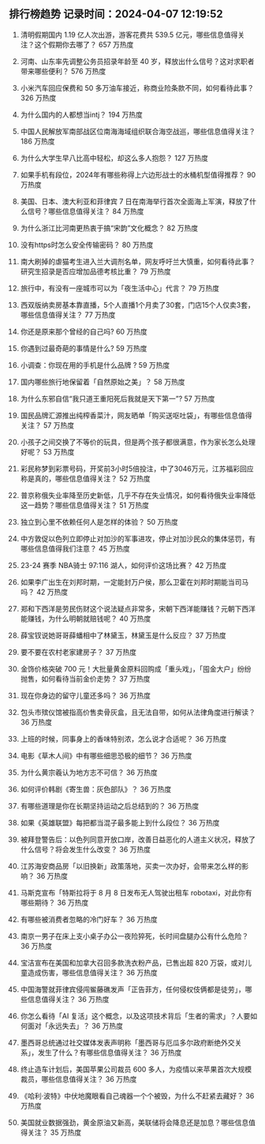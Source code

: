 
## 排行榜趋势 记录时间：2024-04-07 12:19:52
  
  1. 清明假期国内 1.19 亿人次出游，游客花费共 539.5 亿元，哪些信息值得关注？这个假期你去哪了？ 657 万热度
    
  2. 河南、山东率先调整公务员招录年龄至 40 岁，释放出什么信号？这对求职者带来哪些便利？ 576 万热度
    
  3. 小米汽车回应保费和 50 多万油车接近，称商业险条款不同，如何看待此事？ 326 万热度
    
  4. 为什么国内的人都想当intj？ 194 万热度
    
  5. 中国人民解放军南部战区位南海海域组织联合海空战巡，哪些信息值得关注？ 186 万热度
    
  6. 为什么大学生早八比高中轻松，却这么多人抱怨？ 127 万热度
    
  7. 如果手机有段位，2024年有哪些称得上六边形战士的水桶机型值得推荐？ 90 万热度
    
  8. 美国、日本、澳大利亚和菲律宾 7 日在南海举行首次全面海上军演，释放了什么信号？哪些信息值得关注？ 84 万热度
    
  9. 为什么浙江比河南更热衷于搞“宋韵”文化概念？ 82 万热度
    
  10. 没有https时怎么安全传输密码？ 80 万热度
    
  11. 南大刷掉的虐猫考生进入兰大调剂名单，网友呼吁兰大慎重，如何看待此事？研究生招录是否应增加品德考核比重？ 79 万热度
    
  12. 旅行中，有没有一座城市可以为「夜生活中心」代言？ 79 万热度
    
  13. 西双版纳卖房基本靠直播，5个人直播1个月卖了30套，门店15个人仅卖3套，哪些信息值得关注？ 77 万热度
    
  14. 你还是原来那个曾经的自己吗? 60 万热度
    
  15. 你遇到过最奇葩的事情是什么? 59 万热度
    
  16. 小调查：你现在用的手机是什么品牌 ​? 59 万热度
    
  17. 国内哪些旅行地保留着「自然原始之美」？ 58 万热度
    
  18. 为什么东邪自信“我只道王重阳死后我就是天下第一”? 57 万热度
    
  19. 国民品牌汇源推出纯榨香菜汁，网友晒单「购买送呕吐袋」，有哪些信息值得关注？ 57 万热度
    
  20. 小孩子之间交换了不等价的玩具，但是两个孩子都很满意，作为家长怎么处理好呢？ 53 万热度
    
  21. 彩民称梦到彩票号码，开奖前3小时5倍投注，中了3046万元，江苏福彩回应称是真的，哪些信息值得关注？ 52 万热度
    
  22. 普京称俄失业率降至历史新低，几乎不存在失业情况，如何看待俄失业率降低这一趋势？哪些信息值得关注？ 51 万热度
    
  23. 独立到心里不依赖任何人是怎样的体验？ 50 万热度
    
  24. 中方敦促以色列立即停止对加沙的军事进攻，停止对加沙民众的集体惩罚，有哪些信息值得我们注意？ 45 万热度
    
  25. 23-24 赛季 NBA骑士 97:116 湖人，如何评价这场比赛？ 42 万热度
    
  26. 如果李广出生在刘邦时期，一定能封万户侯，那么卫霍在刘邦时期能当司马吗？ 42 万热度
    
  27. 郑和下西洋是劳民伤财这个说法疑点非常多，宋朝下西洋能赚钱？元朝下西洋能赚钱，为什么明朝就赔钱呢？ 40 万热度
    
  28. 薛宝钗说她哥哥薛蟠相中了林黛玉，林黛玉是什么反应？ 37 万热度
    
  29. 要不要在农村老家建房子？ 37 万热度
    
  30. 金饰价格突破 700 元！大批量黄金原料回购成「重头戏」，「囤金大户」纷纷抛售，如何看待当前金价走势？ 37 万热度
    
  31. 现在你身边的留守儿童还多吗？ 36 万热度
    
  32. 包头市殡仪馆被指高价售卖骨灰盒，且无法自带，如何从法律角度进行解读？ 36 万热度
    
  33. 上班的时候，同事身上的香味特别浓，怎么说才合适呢？ 36 万热度
    
  34. 电影《草木人间》中有哪些细思恐极的细节？ 36 万热度
    
  35. 为什么黄宗羲认为地方志不可信？ 36 万热度
    
  36. 如何评价韩剧《寄生兽：灰色部队》？ 36 万热度
    
  37. 有哪些道理是你在长期坚持运动之后总结到的？ 36 万热度
    
  38. 如果《英雄联盟》每把都当混子最多能上到什么段位？ 36 万热度
    
  39. 被拜登警告后：以色列同意开放口岸，改善日益恶化的人道主义状况，释放了什么信号？将会发生什么改变？ 36 万热度
    
  40. 江苏海安商品房「以旧换新」政策落地，买卖一次办好，会带来怎么样的影响？ 36 万热度
    
  41. 马斯克宣布「特斯拉将于 8 月 8 日发布无人驾驶出租车 robotaxi，对此你有哪些期待？ 36 万热度
    
  42. 有哪些被消费者忽略的冷门好车？ 36 万热度
    
  43. 南京一男子在床上支小桌子办公一夜险猝死，长时间盘腿办公有什么危险？ 36 万热度
    
  44. 宝洁宣布在美国和加拿大召回多款洗衣粉产品，已售出超 820 万袋，或对儿童造成伤害，哪些信息值得关注？ 36 万热度
    
  45. 中国海警就菲律宾侵闯鲎藤礁发声「正告菲方，任何侵权伎俩都是徒劳」，哪些信息值得关注？ 36 万热度
    
  46. 你怎么看待「AI 复活」这个概念，以及这项技术背后「生者的需求」？人要如何面对「永远失去」？ 36 万热度
    
  47. 墨西哥总统通过社交媒体发表声明称「墨西哥与厄瓜多尔政府断绝外交关系」，发生了什么？有哪些信息值得关注？ 36 万热度
    
  48. 终止造车计划后，美国苹果公司裁员 600 多人，为疫情以来苹果首次大规模裁员，哪些信息值得关注？ 36 万热度
    
  49. 《哈利·波特》中伏地魔眼看自己魂器一个个被毁，为什么不赶紧去藏好？ 36 万热度
    
  50. 美国就业数据强劲，黄金原油又新高，美联储将会降息还是加息？哪些信息值得关注？ 35 万热度
    